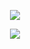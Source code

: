 <p align="center"><img src="https://komarev.com/ghpvc/?username=fleurdeli&color=ffffff&style=for-the-badge&label=guests&style=plastic"></p>
<p align="center"><img src="https://files.catbox.moe/wb14r9.png"></p>
